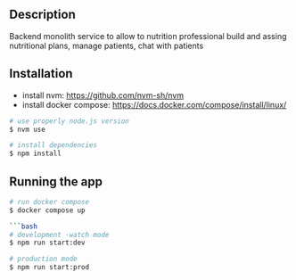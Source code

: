 ## Description

Backend monolith service to allow to nutrition professional build and assing nutritional plans, manage patients, chat with patients

## Installation

- install nvm: https://github.com/nvm-sh/nvm
- install docker compose: https://docs.docker.com/compose/install/linux/

```bash
# use properly node.js version
$ nvm use
```

```bash
# install dependencies
$ npm install
```

## Running the app

```bash
# run docker compose
$ docker compose up

```bash
# development -watch mode
$ npm run start:dev

# production mode
$ npm run start:prod
```

